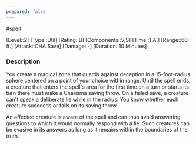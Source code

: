 ```yaml
---
prepared: false
---
```

#spell

[Level::2]
[Type::Util]
[Rating::B]
[Components::V,S]
[Time::1 A.]
[Range::60 ft.]
[Attack::CHA Save]
[Damage::\-]
[Duration::10 Minutes]
### Description

You create a magical zone that guards against deception in a 15-foot-radius sphere centered on a point of your choice within range. Until the spell ends, a creature that enters the spell's area for the first time on a turn or starts its turn there must make a Charisma saving throw. On a failed save, a creature can't speak a deliberate lie while in the radius. You know whether each creature succeeds or fails on its saving throw.

An affected creature is aware of the spell and can thus avoid answering questions to which it would normally respond with a lie. Such creatures can be evasive in its answers as long as it remains within the boundaries of the truth. 